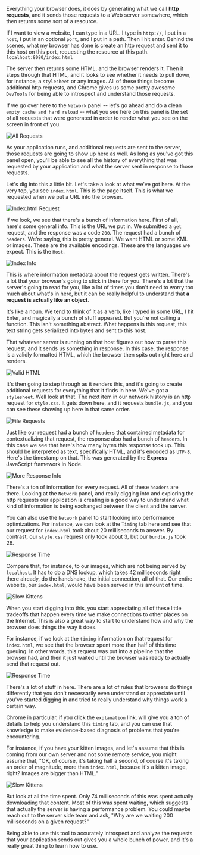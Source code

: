 Everything your browser does, it does by generating what we call **http requests**, and it sends those requests to a Web server somewhere, which then returns some sort of a resource.

If I want to view a website, I can type in a URL. I type in `http://`, I put in a `host`, I put in an optional `port`, and I put in a path. Then I hit enter. Behind the scenes, what my browser has done is create an http request and sent it to this host on this port, requesting the resource at this path. `localhost:8080/index.html`

The server then returns some HTML, and the browser renders it. Then it steps through that HTML, and it looks to see whether it needs to pull down, for instance, a `stylesheet` or any images. All of these things become additional http requests, and Chrome gives us some pretty awesome `DevTools` for being able to introspect and understand those requests.

If we go over here to the `Network` panel -- let's go ahead and do a clean `empty cache and hard reload` -- what you see here on this panel is the set of all requests that were generated in order to render what you see on the screen in front of you.

![All Requests](../images/tools-analyze-http-requests-and-responses-with-chrome-devtools-all-requests.png)

As your application runs, and additional requests are sent to the server, those requests are going to show up here as well. As long as you've got this panel open, you'll be able to see all the history of everything that was requested by your application and what the server sent in response to those requests.

Let's dig into this a little bit. Let's take a look at what we've got here. At the very top, you see `index.html`. This is the page itself. This is what we requested when we put a URL into the browser.

![Index.html Request](../images/tools-analyze-http-requests-and-responses-with-chrome-devtools-index-request.png)

If we look, we see that there's a bunch of information here. First of all, here's some general info. This is the URL we put in. We submitted a `get` request, and the response was a code `200`. The request had a bunch of `headers`. We're saying, this is pretty general. We want HTML or some XML or images. These are the available encodings. These are the languages we expect. This is the `Host`.

![Index Info](../images/tools-analyze-http-requests-and-responses-with-chrome-devtools-index-info.png)

This is where information metadata about the request gets written. There's a lot that your browser's going to stick in there for you. There's a lot that the server's going to read for you, like a lot of times you don't need to worry too much about what's in here, but it can be really helpful to understand that **a request is actually like an object**.

It's like a noun. We tend to think of it as a verb, like I typed in some URL, I hit Enter, and magically a bunch of stuff appeared. But you're not calling a function. This isn't something abstract. What happens is this request, this text string gets serialized into bytes and sent to this host.

That whatever server is running on that host figures out how to parse this request, and it sends us something in response. In this case, the response is a validly formatted HTML, which the browser then spits out right here and renders.

![Valid HTML](../images/tools-analyze-http-requests-and-responses-with-chrome-devtools-valid-html.png)

It's then going to step through as it renders this, and it's going to create additional requests for everything that it finds in here. We've got a `stylesheet`. Well look at that. The next item in our network history is an http request for `style.css`. It gets down here, and it requests `bundle.js`, and you can see these showing up here in that same order.

![File Requests](../images/tools-analyze-http-requests-and-responses-with-chrome-devtools-file-requests.png)

Just like our request had a bunch of `headers` that contained metadata for contextualizing that request, the response also had a bunch of `headers`. In this case we see that here's how many bytes this response took up. This should be interpreted as text, specifically HTML, and it's encoded as `UTF-8`. Here's the timestamp on that. This was generated by the **Express** JavaScript framework in Node.

![More Response Info](../images/tools-analyze-http-requests-and-responses-with-chrome-devtools-more-response-info.png)

There's a ton of information for every request. All of these `headers` are there. Looking at the `Network` panel, and really digging into and exploring the http requests our application is creating is a good way to understand what kind of information is being exchanged between the client and the server.

You can also use the `Network` panel to start looking into performance optimizations. For instance, we can look at the `Timing` tab here and see that our request for `index.html` took about 20 milliseconds to answer. By contrast, our `style.css` request only took about 3, but our `bundle.js` took 26.

![Response Time](../images/tools-analyze-http-requests-and-responses-with-chrome-devtools-response-time.png)

Compare that, for instance, to our images, which are not being served by `localhost`. It has to do a DNS lookup, which takes 42 milliseconds right there already, do the handshake, the initial connection, all of that. Our entire website, our `index.html`, would have been served in this amount of time.

![Slow Kittens](../images/tools-analyze-http-requests-and-responses-with-chrome-devtools-slow-kittens.png)

When you start digging into this, you start appreciating all of these little tradeoffs that happen every time we make connections to other places on the Internet. This is also a great way to start to understand how and why the browser does things the way it does.

For instance, if we look at the `timing` information on that request for `index.html`, we see that the browser spent more than half of this time queuing. In other words, this request was put into a pipeline that the browser had, and then it just waited until the browser was ready to actually send that request out.

![Response Time](../images/tools-analyze-http-requests-and-responses-with-chrome-devtools-response-time.png)

There's a lot of stuff in here. There are a lot of rules that browsers do things differently that you don't necessarily even understand or appreciate until you've started digging in and tried to really understand why things work a certain way.

Chrome in particular, if you click the `explanation` link, will give you a ton of details to help you understand this `timing` tab, and you can use that knowledge to make evidence-based diagnosis of problems that you're encountering.

For instance, if you have your kitten images, and let's assume that this is coming from our own server and not some remote service, you might assume that, "OK, of course, it's taking half a second, of course it's taking an order of magnitude, more than `index.html`, because it's a kitten image, right? Images are bigger than HTML."

![Slow Kittens](../images/tools-analyze-http-requests-and-responses-with-chrome-devtools-slow-kittens.png)

But look at all the time spent. Only 74 milliseconds of this was spent actually downloading that content. Most of this was spent waiting, which suggests that actually the server is having a performance problem. You could maybe reach out to the server side team and ask, "Why are we waiting 200 milliseconds on a given request?"

Being able to use this tool to accurately introspect and analyze the requests that your application sends out gives you a whole bunch of power, and it's a really great thing to learn how to use.